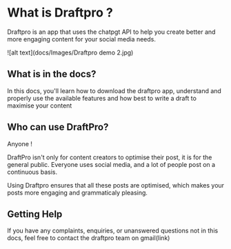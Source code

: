 # What is Draftpro ?

Draftpro is an app that uses the chatpgt API to help you create better and more engaging content for your social media needs.

![alt text](docs/Images/Draftpro demo 2.jpg)

## What is in the docs?

In this docs, you'll learn how to download the draftpro app, understand and properly use the available features and how best to write a draft to maximise your content

## Who can use DraftPro?

Anyone !

DraftPro isn't only for content creators to optimise their post, it is for the general public. Everyone uses social media, and a lot of people post on a continuous basis.

Using Draftpro ensures that all these posts are optimised, which makes your posts more engaging and grammaticaly pleasing.

## Getting Help

If you have any complaints, enquiries, or unanswered questions not in this docs, feel free to contact the draftpro team on gmail(link) 
